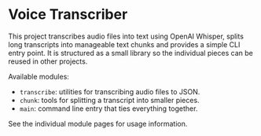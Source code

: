 # Voice Transcriber

This project transcribes audio files into text using OpenAI Whisper, splits long transcripts into manageable text chunks and provides a simple CLI entry point.  It is structured as a small library so the individual pieces can be reused in other projects.

Available modules:

- `transcribe`: utilities for transcribing audio files to JSON.
- `chunk`: tools for splitting a transcript into smaller pieces.
- `main`: command line entry that ties everything together.

See the individual module pages for usage information.
